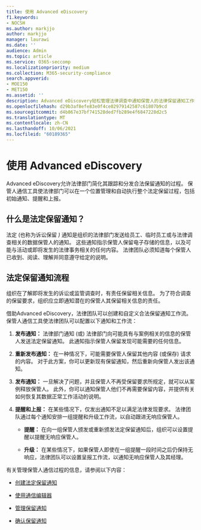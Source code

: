 ```yaml
---
title: 使用 Advanced eDiscovery
f1.keywords:
- NOCSH
ms.author: markjjo
author: markjjo
manager: laurawi
ms.date: ''
audience: Admin
ms.topic: article
ms.service: O365-seccomp
ms.localizationpriority: medium
ms.collection: M365-security-compliance
search.appverid:
- MOE150
- MET150
ms.assetid: ''
description: Advanced eDiscovery轻松管理法律调查中通知保管人的法律保留通知工作流。
ms.openlocfilehash: d29b3af8efe83e0f4ce02979142587c61807b9cd
ms.sourcegitcommit: d4b867e37bf741528ded7fb289e4f6847228d2c5
ms.translationtype: MT
ms.contentlocale: zh-CN
ms.lasthandoff: 10/06/2021
ms.locfileid: "60189365"
---
```

# <a name="work-with-communications-in-advanced-ediscovery"></a>使用 Advanced eDiscovery

Advanced eDiscovery允许法律部门简化其跟踪和分发合法保留通知的过程。 保管人通信工具使法律部门可以在一个位置管理和自动执行整个法定保留过程，包括初始通知、提醒和上报。

## <a name="what-is-a-legal-hold-notification"></a>什么是法定保留通知？

法定 (也称为诉讼保留 *)* 通知是组织的法律部门发送给员工、临时员工或与法律调查相关的数据保管人的通知。 这些通知指示保管人保留电子存储的信息，以及可能与活动或即将发生的法律事务相关的任何内容。 法律团队必须知道每个保管人已收到、阅读、理解并同意遵守给定的说明。

## <a name="the-legal-hold-notification-process"></a>法定保留通知流程

组织在了解即将发生的诉讼或监管调查时，有责任保留相关信息。 为了符合调查的保留要求，组织应立即通知潜在的保管人其保留相关信息的责任。

借助Advanced eDiscovery，法律团队可以创建和自定义合法保留通知工作流。 保管人通信工具使法律团队可以配置以下通知和工作流：

1. **发布通知：** 法律部门通知 (或) 法律部门向可能具有与案例相关的信息的保管人发送法定保留通知。 此通知指示保管人保留发现可能需要的任何信息。

2. **重新发布通知：** 在一种情况下，可能需要保管人保留其他内容 (或保存) 请求的内容。 对于此方案，你可以更新现有保留通知，然后重新向保管人发出该通知。

3. **发布通知：** 一旦解决了问题，并且保管人不再受保留要求所规定，就可以从案例释放保管人。 此外，你可以通知保管人他们不再需要保留内容，并提供有关如何恢复其数据正常工作活动的说明。

4. **提醒和上报：** 在某些情况下，仅发出通知不足以满足法律发现要求。 法律团队通过每个通知安排一组提醒和升级工作流，以自动跟进无响应保管人。

   - **提醒：** 在向一组保管人颁发或重新颁发法定保留通知后，组织可以设置提醒以提醒无响应保管人。

   - **升级：** 在某些情况下，如果保管人即使在一组提醒一段时间之后仍保持无响应，法律团队可以设置呈报工作流，以通知无响应保管人及其经理。

有关管理保管人通信过程的信息，请参阅以下内容： 

- [创建法定保留通知](create-hold-notification.md)

- [使用通信编辑器](using-communications-editor.md)

- [管理保留通知](manage-hold-notification.md)

- [确认保留通知](acknowledge-hold-notification.md)